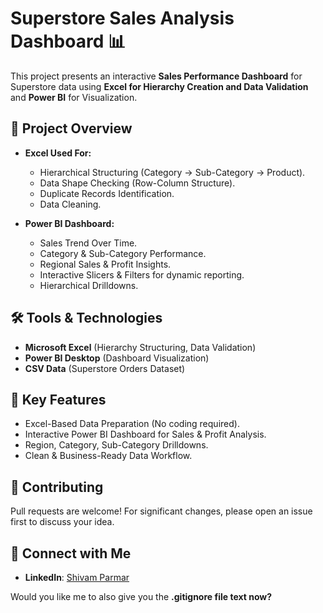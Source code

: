 # Superstore Sales Analysis Dashboard 📊

This project presents an interactive **Sales Performance Dashboard** for Superstore data using **Excel for Hierarchy Creation and Data Validation** and **Power BI** for Visualization.


## 📝 Project Overview

* **Excel Used For:**

  * Hierarchical Structuring (Category → Sub-Category → Product).
  * Data Shape Checking (Row-Column Structure).
  * Duplicate Records Identification.
  * Data Cleaning.

* **Power BI Dashboard:**

  * Sales Trend Over Time.
  * Category & Sub-Category Performance.
  * Regional Sales & Profit Insights.
  * Interactive Slicers & Filters for dynamic reporting.
  * Hierarchical Drilldowns.


## 🛠 Tools & Technologies

* **Microsoft Excel** (Hierarchy Structuring, Data Validation)
* **Power BI Desktop** (Dashboard Visualization)
* **CSV Data** (Superstore Orders Dataset)


## 🎯 Key Features

* Excel-Based Data Preparation (No coding required).
* Interactive Power BI Dashboard for Sales & Profit Analysis.
* Region, Category, Sub-Category Drilldowns.
* Clean & Business-Ready Data Workflow.
## 🤝 Contributing

Pull requests are welcome! For significant changes, please open an issue first to discuss your idea.


## 🔗 Connect with Me

* **LinkedIn**: [Shivam Parmar](https://www.linkedin.com/in/shivam-parmar-119205150/)

Would you like me to also give you the **.gitignore file text now?**
